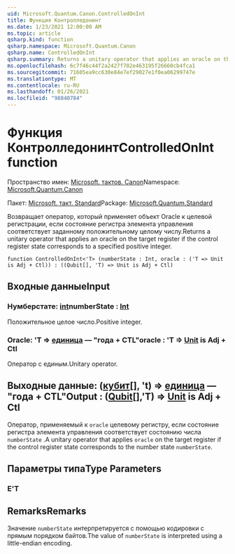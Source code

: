 ```yaml
---
uid: Microsoft.Quantum.Canon.ControlledOnInt
title: Функция Контролледонинт
ms.date: 1/23/2021 12:00:00 AM
ms.topic: article
qsharp.kind: function
qsharp.namespace: Microsoft.Quantum.Canon
qsharp.name: ControlledOnInt
qsharp.summary: Returns a unitary operator that applies an oracle on the target register if the control register state corresponds to a specified positive integer.
ms.openlocfilehash: 6c7f46c44f2a2427f702e463195f26660cb4fca1
ms.sourcegitcommit: 71605ea9cc630e84e7ef29027e1f0ea06299747e
ms.translationtype: MT
ms.contentlocale: ru-RU
ms.lasthandoff: 01/26/2021
ms.locfileid: "98840784"
---
```

# <a name="controlledonint-function"></a><span data-ttu-id="c1433-102">Функция Контролледонинт</span><span class="sxs-lookup"><span data-stu-id="c1433-102">ControlledOnInt function</span></span>

<span data-ttu-id="c1433-103">Пространство имен: [Microsoft. тактов. Canon](xref:Microsoft.Quantum.Canon)</span><span class="sxs-lookup"><span data-stu-id="c1433-103">Namespace: [Microsoft.Quantum.Canon](xref:Microsoft.Quantum.Canon)</span></span>

<span data-ttu-id="c1433-104">Пакет: [Microsoft. такт. Standard](https://nuget.org/packages/Microsoft.Quantum.Standard)</span><span class="sxs-lookup"><span data-stu-id="c1433-104">Package: [Microsoft.Quantum.Standard](https://nuget.org/packages/Microsoft.Quantum.Standard)</span></span>


<span data-ttu-id="c1433-105">Возвращает оператор, который применяет объект Oracle к целевой регистрации, если состояние регистра элемента управления соответствует заданному положительному целому числу.</span><span class="sxs-lookup"><span data-stu-id="c1433-105">Returns a unitary operator that applies an oracle on the target register if the control register state corresponds to a specified positive integer.</span></span>

```qsharp
function ControlledOnInt<'T> (numberState : Int, oracle : ('T => Unit is Adj + Ctl)) : ((Qubit[], 'T) => Unit is Adj + Ctl)
```


## <a name="input"></a><span data-ttu-id="c1433-106">Входные данные</span><span class="sxs-lookup"><span data-stu-id="c1433-106">Input</span></span>

### <a name="numberstate--int"></a><span data-ttu-id="c1433-107">Нумберстате: [int](xref:microsoft.quantum.lang-ref.int)</span><span class="sxs-lookup"><span data-stu-id="c1433-107">numberState : [Int](xref:microsoft.quantum.lang-ref.int)</span></span>

<span data-ttu-id="c1433-108">Положительное целое число.</span><span class="sxs-lookup"><span data-stu-id="c1433-108">Positive integer.</span></span>


### <a name="oracle--t--unit--is-adj--ctl"></a><span data-ttu-id="c1433-109">Oracle: 'T => [единица](xref:microsoft.quantum.lang-ref.unit)  — "года + CTL"</span><span class="sxs-lookup"><span data-stu-id="c1433-109">oracle : 'T => [Unit](xref:microsoft.quantum.lang-ref.unit)  is Adj + Ctl</span></span>

<span data-ttu-id="c1433-110">Оператор с единым.</span><span class="sxs-lookup"><span data-stu-id="c1433-110">Unitary operator.</span></span>



## <a name="output--qubitt--unit--is-adj--ctl"></a><span data-ttu-id="c1433-111">Выходные данные: ([кубит](xref:microsoft.quantum.lang-ref.qubit)[], 't) => [единица](xref:microsoft.quantum.lang-ref.unit)  — "года + CTL"</span><span class="sxs-lookup"><span data-stu-id="c1433-111">Output : ([Qubit](xref:microsoft.quantum.lang-ref.qubit)[],'T) => [Unit](xref:microsoft.quantum.lang-ref.unit)  is Adj + Ctl</span></span>

<span data-ttu-id="c1433-112">Оператор, применяемый к `oracle` целевому регистру, если состояние регистра элемента управления соответствует состоянию числа `numberState` .</span><span class="sxs-lookup"><span data-stu-id="c1433-112">A unitary operator that applies `oracle` on the target register if the control register state corresponds to the number state `numberState`.</span></span>

## <a name="type-parameters"></a><span data-ttu-id="c1433-113">Параметры типа</span><span class="sxs-lookup"><span data-stu-id="c1433-113">Type Parameters</span></span>

### <a name="t"></a><span data-ttu-id="c1433-114">Е</span><span class="sxs-lookup"><span data-stu-id="c1433-114">'T</span></span>



## <a name="remarks"></a><span data-ttu-id="c1433-115">Remarks</span><span class="sxs-lookup"><span data-stu-id="c1433-115">Remarks</span></span>

<span data-ttu-id="c1433-116">Значение `numberState` интерпретируется с помощью кодировки с прямым порядком байтов.</span><span class="sxs-lookup"><span data-stu-id="c1433-116">The value of `numberState` is interpreted using a little-endian encoding.</span></span>